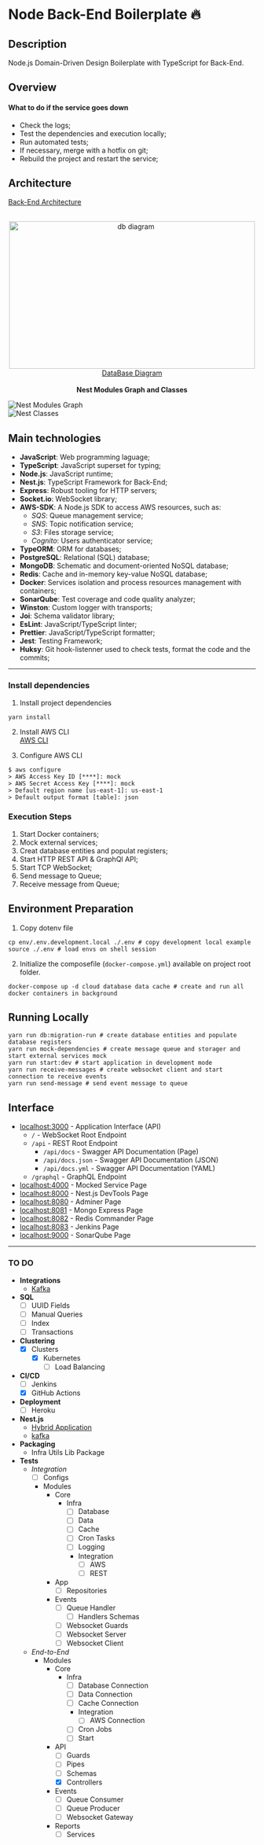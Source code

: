 # Node Back-End Boilerplate :fire:

## Description

Node.js Domain-Driven Design Boilerplate with TypeScript for Back-End.

## Overview

#### What to do if the service goes down

- Check the logs;
- Test the dependencies and execution locally;
- Run automated tests;
- If necessary, merge with a hotfix on git;
- Rebuild the project and restart the service;

## Architecture

[Back-End Architecture](https://google.com)  

<div align='center'>
<br>
<a href='https://dbdiagram.io/d/6338e5857b3d2034ff03a8c4'>
<img src='./docs/database.png' alt='db diagram' height='300hv' width='500wv'>
<br>
DataBase Diagram
</a>
</div>

<div align='center'>
<br>
<b>Nest Modules Graph and Classes</b>
</div>

![Nest Modules Graph](./docs/graph.png)  
![Nest Classes](./docs/classes.png)  

## Main technologies

- **JavaScript**: Web programming laguage;
- **TypeScript**: JavaScript superset for typing;
- **Node.js**: JavaScript runtime;
- **Nest.js**: TypeScript Framework for Back-End;
- **Express**: Robust tooling for HTTP servers;
- **Socket.io**: WebSocket library;
- **AWS-SDK**: A Node.js SDK to access AWS resources, such as:
  * _SQS_: Queue management service;
  * _SNS_: Topic notification service;
  * _S3_: Files storage service;
  * _Cognito_: Users authenticator service;
- **TypeORM**: ORM for databases;
- **PostgreSQL**: Relational (SQL) database;
- **MongoDB**: Schematic and document-oriented NoSQL database;
- **Redis**: Cache and in-memory key-value NoSQL database;
- **Docker**: Services isolation and process resources management with containers;
- **SonarQube**: Test coverage and code quality analyzer;
- **Winston**: Custom logger with transports;
- **Joi**: Schema validator library;
- **EsLint**: JavaScript/TypeScript linter;
- **Prettier**: JavaScript/TypeScript formatter;
- **Jest**: Testing Framework;
- **Huksy**: Git hook-listenner used to check tests, format the code and the commits;

---

### Install dependencies

1. Install project dependencies  
```shell
yarn install
```

2. Install AWS CLI  
[AWS CLI](https://docs.aws.amazon.com/cli/latest/userguide/getting-started-install.html)

3. Configure AWS CLI
```shell
$ aws configure
> AWS Access Key ID [****]: mock
> AWS Secret Access Key [****]: mock
> Default region name [us-east-1]: us-east-1
> Default output format [table]: json
```

### Execution Steps

1. Start Docker containers;
1. Mock external services;
1. Creat database entities and populat registers;
1. Start HTTP REST API & GraphQl API;
1. Start TCP WebSocket;
1. Send message to Queue;
1. Receive message from Queue;

## Environment Preparation

1. Copy dotenv file  
```shell
cp env/.env.development.local ./.env # copy development local example
source ./.env # load envs on shell session
```

2. Initialize the composefile (`docker-compose.yml`) available on project root folder.

```shell
docker-compose up -d cloud database data cache # create and run all docker containers in background
```

## Running Locally

```shell
yarn run db:migration-run # create database entities and populate database registers
yarn run mock-dependencies # create message queue and storager and start external services mock
yarn run start:dev # start application in development mode
yarn run receive-messages # create websocket client and start connection to receive events
yarn run send-message # send event message to queue
```

## Interface

- [localhost:3000](`http://localhost:3000/`) - Application Interface (API)  
  * `/` - WebSocket Root Endpoint
  * `/api` - REST Root Endpoint
  	- `/api/docs` - Swagger API Documentation (Page)
  	- `/api/docs.json` - Swagger API Documentation (JSON)
  	- `/api/docs.yml` - Swagger API Documentation (YAML)
  * `/graphql` - GraphQL Endpoint
- [localhost:4000](`http://localhost:4000/`) - Mocked Service Page  
- [localhost:8000](`http://localhost:8000/`) - Nest.js DevTools Page  
- [localhost:8080](`http://localhost:8080/`) - Adminer Page  
- [localhost:8081](`http://localhost:8081/`) - Mongo Express Page  
- [localhost:8082](`http://localhost:8082/`) - Redis Commander Page  
- [localhost:8083](`http://localhost:8083/`) - Jenkins Page  
- [localhost:9000](`http://localhost:9000/`) - SonarQube Page  

___

### TO DO

- **Integrations**
	- [Kafka](#to-do)
- **SQL**
	- [ ] UUID Fields
	- [ ] Manual Queries
	- [ ] Index
	- [ ] Transactions
- **Clustering**
	- [x] Clusters
		- [x] Kubernetes
			- [ ] Load Balancing
- **CI/CD**
	- [ ] Jenkins
	- [x] GitHub Actions
- **Deployment**
	- [ ] Heroku
- **Nest.js**
	- [Hybrid Application](https://docs.nestjs.com/faq/hybrid-application)
	- [kafka](https://docs.nestjs.com/microservices/kafka)
- **Packaging**
	- Infra Utils Lib Package
- **Tests**
	* _Integration_
		- [ ] Configs
		- Modules
			- Core
				- Infra
					- [ ] Database
					- [ ] Data
					- [ ] Cache
					- [ ] Cron Tasks
					- [ ] Logging
					- Integration
						- [ ] AWS
						- [ ] REST
			- App
				- [ ] Repositories
			- Events
				- [ ] Queue Handler
					- [ ] Handlers Schemas
				- [ ] Websocket Guards
				- [ ] Websocket Server
				- [ ] Websocket Client
	* _End-to-End_
		- Modules
			- Core
				- Infra
					- [ ] Database Connection
					- [ ] Data Connection
					- [ ] Cache Connection
					- Integration
						- [ ] AWS Connection
					- [ ] Cron Jobs
					- [ ] Start
			- API
				- [ ] Guards
				- [ ] Pipes
				- [ ] Schemas
				- [x] Controllers
			- Events
				- [ ] Queue Consumer
				- [ ] Queue Producer
				- [ ] Websocket Gateway
			- Reports
				- [ ] Services
